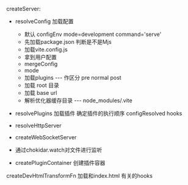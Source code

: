 


createServer:

- resolveConfig 加载配置

  - 默认 configEnv mode=development command='serve'
  - 先加载package.json 判断是不是Mjs
  - 加载vite.config.js
  - 拿到用户配置
  - mergeConfig
  - mode
  - 加载plugins --- 作区分 pre normal  post
  - 加载 root 目录
  - 加载 base url
  - 解析优化器缓存目录
     --- node_modules/.vite

- resolvePlugins 加载插件
  确定插件的执行顺序
  configResolved hooks

- resolveHttpServer

- createWebSocketServer

- 通过chokidar.watch对文件进行监听

- createPluginContainer 创建插件容器

createDevHtmlTransformFn 加载和index.html 有关的hooks
